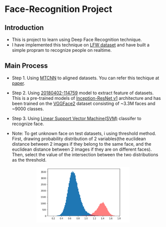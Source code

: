 # Face-Recognition Project
## Introduction
* This is project to learn using Deep Face Recognition technique.
* I have implemented this technique on [LFW dataset](http://vis-www.cs.umass.edu/lfw/) and have built a simple propram to recognize people on realtime.

## Main Process
* Step 1. Using [MTCNN](https://github.com/TruongLVN/Face-Recognition/tree/master/model/mtcnn) to aligned datasets. You can refer this techique at [paper](https://kpzhang93.github.io/MTCNN_face_detection_alignment/index.html).
* Step 2. Using [20180402-114759](https://drive.google.com/file/d/1EXPBSXwTaqrSC0OhUdXNmKSh9qJUQ55-/view) model to extract feature of datasets. This is a pre-trained models of [Inception-ResNet v1](https://arxiv.org/pdf/1602.07261v1.pdf) architecture and has been trained on the [VGGFace2](https://www.robots.ox.ac.uk/~vgg/data/vgg_face2/) dataset consisting of ~3.3M faces and ~9000 classes.
* Step 3. Using [Linear Support Vector Machine(SVM)](https://scikit-learn.org/stable/modules/generated/sklearn.svm.SVC.html) classifer to recognize face.

* Note: To get unknown face on test datasets, i using threshold method. First, drawing probability distribution of 2 variables(the euclidean distance between 2 images if they belong to the same face, and the euclidean distance between 2 images if they are on different faces). Then, select the value of the intersection between the two distributions as the threshold.

<p align="center">
  <img src="https://github.com/TruongLVN/Face-Recognition/blob/master/model/thresh.png" width="300" alt="accessibility text">
</p>